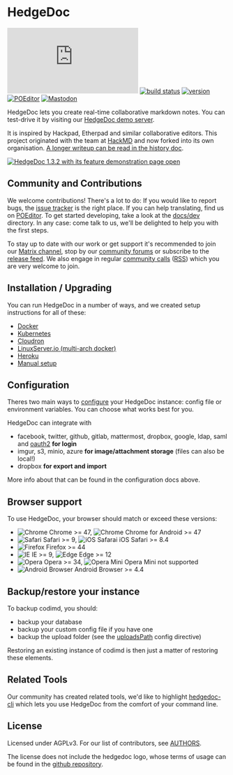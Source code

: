 # HedgeDoc

[![#HedgeDoc on matrix.org][matrix.org-image]][matrix.org-url]
[![build status][travis-image]][travis-url]
[![version][github-version-badge]][github-release-page]
[![POEditor][poeditor-image]][poeditor-url]
[![Mastodon][social-mastodon-image]][social-mastodon]

HedgeDoc lets you create real-time collaborative markdown notes. You can test-drive
it by visiting our [HedgeDoc demo server][hedgedoc-demo].

It is inspired by Hackpad, Etherpad and similar collaborative editors. This
project originated with the team at [HackMD](https://hackmd.io) and now forked
into its own organisation. [A longer writeup can be read in the history doc](docs/history.md).

[![HedgeDoc 1.3.2 with its feature demonstration page open](docs/images/CodiMD-1.3.2-features.png)][hedgedoc-demo-features]

## Community and Contributions

We welcome contributions! There's a lot to do: If you would like to report bugs,
the [issue tracker][github-issue-tracker] is the right place. If you can help
translating, find us on [POEditor][poeditor-url]. To get started developing,
take a look at the [docs/dev](docs/dev) directory. In any case: come talk to us,
we'll be delighted to help you with the first steps.

To stay up to date with our work or get support it's recommended to join our
[Matrix channel][matrix.org-url], stop by our [community forums][hedgedoc-community]
or subscribe to the [release feed][github-release-feed]. We also engage in
regular [community calls][hedgedoc-community-calls] ([RSS](https://community.hedgedoc.org/t/codimd-community-call/19.rss)) which you are very welcome to join.

## Installation / Upgrading

You can run HedgeDoc in a number of ways, and we created setup instructions for
all of these:

- [Docker](docs/setup/docker.md)
- [Kubernetes](docs/setup/kubernetes.md)
- [Cloudron](docs/setup/cloudron.md)
- [LinuxServer.io (multi-arch docker)](docs/setup/docker-linuxserver.md)
- [Heroku](docs/setup/heroku.md)
- [Manual setup](docs/setup/manual-setup.md)

## Configuration

Theres two main ways to [configure](docs/configuration.md) your HedgeDoc instance:
config file or environment variables. You can choose what works best for you.

HedgeDoc can integrate with

- facebook, twitter, github, gitlab, mattermost, dropbox, google, ldap, saml and [oauth2](docs/guides/auth/oauth.md) **for login**
- imgur, s3, minio, azure **for image/attachment storage** (files can also be local!)
- dropbox **for export and import**

More info about that can be found in the configuration docs above.

## Browser support

To use HedgeDoc, your browser should match or exceed these versions:

- ![Chrome](https://raw.githubusercontent.com/alrra/browser-logos/HEAD/src/chrome/chrome_24x24.png) Chrome >= 47, ![Chrome](https://raw.githubusercontent.com/alrra/browser-logos/HEAD/src/chrome/chrome_24x24.png) Chrome for Android >= 47
- ![Safari](https://raw.githubusercontent.com/alrra/browser-logos/HEAD/src/safari/safari_24x24.png) Safari >= 9, ![iOS Safarai](https://raw.githubusercontent.com/alrra/browser-logos/HEAD/src/safari-ios/safari-ios_24x24.png) iOS Safari >= 8.4
- ![Firefox](https://raw.githubusercontent.com/alrra/browser-logos/HEAD/src/firefox/firefox_24x24.png) Firefox >= 44
- ![IE](https://raw.githubusercontent.com/alrra/browser-logos/HEAD/src/archive/internet-explorer_9-11/internet-explorer_9-11_24x24.png) IE >= 9, ![Edge](https://raw.githubusercontent.com/alrra/browser-logos/HEAD/src/edge/edge_24x24.png) Edge >= 12
- ![Opera](https://raw.githubusercontent.com/alrra/browser-logos/HEAD/src/opera/opera_24x24.png) Opera >= 34, ![Opera Mini](https://raw.githubusercontent.com/alrra/browser-logos/HEAD/src/opera-mini/opera-mini_24x24.png) Opera Mini not supported
- ![Android Browser](https://raw.githubusercontent.com/alrra/browser-logos/HEAD/src/android-webview-beta/android-webview-beta_24x24.png) Android Browser >= 4.4

## Backup/restore your instance

To backup codimd, you should:

- backup your database
- backup your custom config file if you have one
- backup the upload folder (see the [uploadsPath](./docs/configuration.md#codimd-paths-stuff) config directive) 

Restoring an existing instance of codimd is then just a matter of restoring these elements.

## Related Tools

Our community has created related tools, we'd like to highlight [hedgedoc-cli](https://github.com/hedgedoc/cli)
which lets you use HedgeDoc from the comfort of your command line.

## License

Licensed under AGPLv3. For our list of contributors, see [AUTHORS](AUTHORS).

The license does not include the hedgedoc logo, whose terms of usage can be found in the [github repository](https://github.com/codimd/hedgedoc-logo).

[matrix.org-image]: https://img.shields.io/matrix/hedgedoc:matrix.org?logo=matrix&server_fqdn=matrix.org
[matrix.org-url]: https://matrix.to/#/#hedgedoc:matrix.org
[travis-image]: https://travis-ci.org/codimd/server.svg?branch=master
[travis-url]: https://travis-ci.org/codimd/server
[github-version-badge]: https://img.shields.io/github/release/codimd/server.svg
[github-release-page]: https://github.com/codimd/server/releases
[github-release-feed]: https://github.com/codimd/server/releases.atom
[github-issue-tracker]: https://github.com/codimd/server/issues/
[poeditor-image]: https://img.shields.io/badge/POEditor-translate-blue.svg
[poeditor-url]: https://poeditor.com/join/project/1OpGjF2Jir
[hedgedoc-demo]: https://demo.hedgedoc.org
[hedgedoc-demo-features]: https://demo.hedgedoc.org/features
[hedgedoc-community]: https://community.hedgedoc.org
[hedgedoc-community-calls]: https://community.hedgedoc.org/t/codimd-community-call/19
[social-mastodon]: https://social.hedgedoc.org/mastodon
[social-mastodon-image]: https://img.shields.io/mastodon/follow/18547?domain=https%3A%2F%2Fsocial.snopyta.org&style=social
